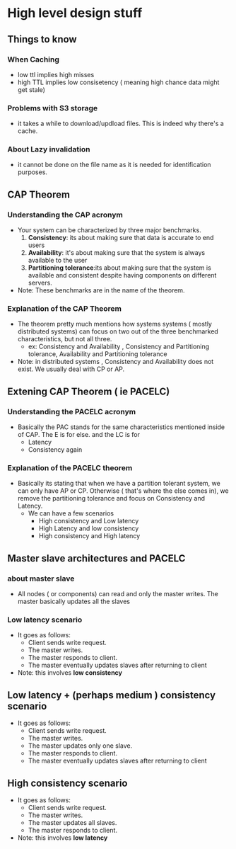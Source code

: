 # High level design stuff

## Things to know

### When Caching

- low  ttl implies high misses
- high TTL implies low consisetency ( meaning high chance data might get stale)

### Problems with S3 storage

- it takes a while to download/updload files. This is indeed why there's a cache.

### About Lazy invalidation

- it cannot be done on the file name as it is needed for identification purposes.

## CAP Theorem

### Understanding the CAP acronym

- Your system can be characterized by three major benchmarks.
  1. **Consistency**: its about making sure that data is accurate to end users
  1. **Availability**: it's about making sure that the system is always available to the user
  1. **Partitioning tolerance**:its about making sure that the system is available and consistent despite having components on different servers.
- Note: These benchmarks are in the name of the theorem.

### Explanation of the CAP Theorem

- The theorem pretty much mentions how systems systems ( mostly distributed systems) can focus on two out of the three benchmarked characteristics, but not all three.
  - ex:  Consistency and Availability , Consistency and Partitioning tolerance,  Availability and Partitioning tolerance
- Note: in distributed systems , Consistency and Availability does not exist. We usually deal with CP or AP.

## Extening CAP Theorem ( ie PACELC)

### Understanding the PACELC acronym

- Basically the PAC stands for the same characteristics mentioned inside of CAP. The E is for else. and the LC is for
  - Latency
  - Consistency again

### Explanation of the PACELC theorem

- Basically its stating that when we have a partition tolerant system, we can only have AP or CP. Otherwise ( that's where the else comes in), we remove the partitioning tolerance and focus on Consistency and Latency. 
  - We can have a few scenarios
    - High consistency  and Low latency
    - High Latency and low consistency
    - High consistency and High latency

## Master slave architectures and PACELC

### about master slave

- All nodes ( or components) can read and only the master writes. The master basically updates all the slaves

### Low latency scenario

- It goes as follows:
  - Client sends write request.
  - The master writes.
  - The master responds to client.
  - The master eventually updates slaves after returning to client
- Note: this involves **low consistency** 

## Low latency + (perhaps medium ) consistency scenario

- It goes as follows:
  - Client sends write request.
  - The master writes.
  - The master updates only one slave.
  - The master responds to client.
  - The master eventually updates slaves after returning to client

## High consistency scenario

- It goes as follows:
  - Client sends write request.
  - The master writes.
  - The master updates all slaves.
  - The master responds to client.
- Note: this involves **low latency**